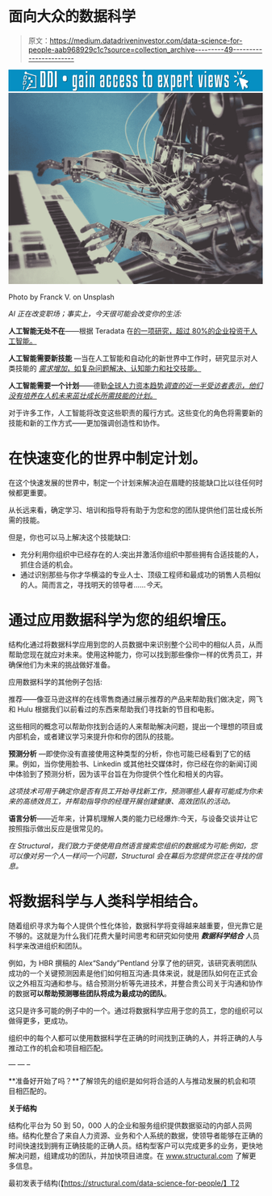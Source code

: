 # 面向大众的数据科学

> 原文：<https://medium.datadriveninvestor.com/data-science-for-people-aab968929c1c?source=collection_archive---------49----------------------->

[![](img/d9d0f2b223c3f74b0fe60e5cd6c2da8a.png)](http://www.track.datadriveninvestor.com/1B9E)![](img/daaf1457b571d4f92f0ea524e92432fd.png)

Photo by Franck V. on Unsplash

*AI 正在改变职场；事实上，今天很可能会改变你的生活:*

**人工智能无处不在**——根据 Teradata 在[的一项研究，超过 80%的企业投资于人工智能。](http://(http//assets.teradata.com/resourceCenter/downloads/ExecutiveBriefs/EB9867_State_of_Artificial_Intelligence_for_the_Enterprises.pdf))

**人工智能需要新技能** —当在人工智能和自动化的新世界中工作时，研究显示对人类技能的 [*需求增加*，如复杂问题解决、认知能力和社交技能。](https://www2.deloitte.com/insights/us/en/focus/human-capital-trends/2018/ai-robotics-intelligent-machines.html?)

**人工智能需要一个计划**——德勤[全球人力资本趋势*调查的近一半受访者表示，他们没有培养在人机未来茁壮成长所需技能的计划。*](https://www2.deloitte.com/insights/us/en/focus/human-capital-trends/2018/ai-robotics-intelligent-machines.html?id=us:2el:3lk:4di_gl:5eng:6di&range=2/35/3/1/3/35/12/0:0,2/35/3/1/3/35/12/0:198#endnote-sup-21)

对于许多工作，人工智能将改变这些职责的履行方式。这些变化的角色将需要新的技能和新的工作方式——更加强调创造性和协作。

# 在快速变化的世界中制定计划。

在这个快速发展的世界中，制定一个计划来解决迫在眉睫的技能缺口比以往任何时候都更重要。

从长远来看，确定学习、培训和指导将有助于为您和您的团队提供他们茁壮成长所需的技能。

但是，你也可以马上解决这个技能缺口:

*   充分利用你组织中已经存在的人:突出并激活你组织中那些拥有合适技能的人，抓住合适的机会。
*   通过识别那些与你才华横溢的专业人士、顶级工程师和最成功的销售人员相似的人。简而言之，寻找明天的领导者……*今天*。

# 通过应用数据科学为您的组织增压。

结构化通过将数据科学应用到您的人员数据中来识别整个公司中的相似人员，从而帮助您现在就应对未来。使用这种能力，你可以找到那些像你一样的优秀员工，并确保他们为未来的挑战做好准备。

应用数据科学的其他例子包括:

推荐——像亚马逊这样的在线零售商通过展示推荐的产品来帮助我们做决定，网飞和 Hulu 根据我们以前看过的东西来帮助我们寻找新的节目和电影。

这些相同的概念可以帮助你找到合适的人来帮助解决问题，提出一个理想的项目或内部机会，或者建议学习来提升你和你的团队的技能。

**预测分析** —即使你没有直接使用这种类型的分析，你也可能已经看到了它的结果。例如，当你使用脸书、Linkedin 或其他社交媒体时，你已经在你的新闻订阅中体验到了预测分析，因为该平台旨在为你提供个性化和相关的内容。

*这项技术可用于确定你是否有员工开始寻找新工作，预测哪些人最有可能成为你未来的高绩效员工，并帮助指导你的经理开展创建健康、高效团队的活动。*

**语言分析**——近年来，计算机理解人类的能力已经爆炸:今天，与设备交谈并让它按照指示做出反应是很常见的。

*在 Structural，我们致力于使使用自然语言搜索您组织的数据成为可能:例如，您可以像对另一个人一样问一个问题，Structural 会在幕后为您提供您正在寻找的信息。*

# 将数据科学与人类科学相结合。

随着组织寻求为每个人提供个性化体验，数据科学将变得越来越重要，但光靠它是不够的。这就是为什么我们花费大量时间思考和研究如何使用 ***数据科学结合*** 人员科学来改进组织和团队。

例如，为 HBR 撰稿的 Alex“Sandy”Pentland 分享了他的研究，该研究表明团队成功的一个关键预测因素是他们如何相互沟通:具体来说，就是团队如何在正式会议之外相互沟通和参与。结合预测分析等先进技术，并整合贵公司关于沟通和协作的数据**可以帮助预测哪些团队将成为最成功的团队**。

这只是许多可能的例子中的一个。通过将数据科学应用于您的员工，您的组织可以做得更多，更成功。

组织中的每个人都可以使用数据科学在正确的时间找到正确的人，并将正确的人与推动工作的机会和项目相匹配。

— — –

**准备好开始了吗？**了解领先的组织是如何将合适的人与推动发展的机会和项目相匹配的。

**关于结构**

结构化平台为 50 到 50，000 人的企业和服务组织提供数据驱动的内部人员网络。结构化整合了来自人力资源、业务和个人系统的数据，使领导者能够在正确的时间快速找到拥有正确技能的正确人员。结构型客户可以完成更多的业务，更快地解决问题，组建成功的团队，并加快项目进度。在 www.structural.com 了解更多信息。

最初发表于结构(【https://structural.com/data-science-for-people/】T2